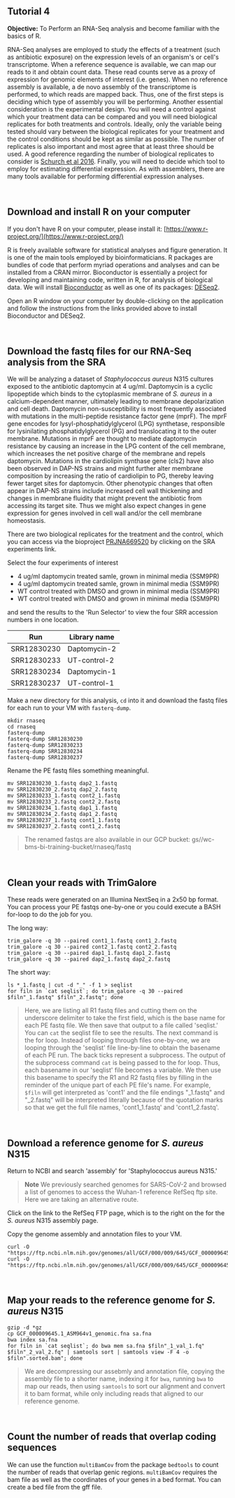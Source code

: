 ## Tutorial 4

**Objective:** To Perform an RNA-Seq analysis and become familiar with the basics of R.

RNA-Seq analyses are employed to study the effects of a treatment (such as antibiotic exposure) on the expression levels of
an organism's or cell's transcriptome.  When a reference sequence is available, we can map our reads to it and obtain count data.
These read counts serve as a proxy of expression for genomic elements of interest (i.e. genes). When no reference assembly is available,
a de novo assembly of the transcriptome is performed, to which reads are mapped back. Thus, one of the first steps is deciding which
type of assembly you will be performing.  Another essential consideration is the experimental design.  You will need a control against which
your treatment data can be compared and you will need biological replicates for both treatments and controls. Ideally, only the variable being
tested should vary between the biological replicates for your treatment and the control conditions should be kept as similar as possible. The number of
replicates is also important and most agree that at least three should be used.  A good reference regarding the number of biological replicates
to consider is [Schurch et al 2016](https://www.ncbi.nlm.nih.gov/pmc/articles/PMC4878611/). Finally, you will need
to decide which tool to employ for estimating differential expression.  As with assemblers, there are many tools available for performing differential
expression analyses.

<br>

## Download and install R on your computer

If you don't have R on your computer, please install it: [https://www.r-project.org/](https://www.r-project.org/)

R is freely available software for statistical analyses and figure generation.  It is one of the main tools employed by bioinformaticians.
R packages are bundles of code that perform myriad operations and analyses and can be installed from a CRAN mirror.  Bioconductor is essentially
a project for developing and maintaining code, written in R, for analysis of biological data.
We will install [Bioconductor](https://www.bioconductor.org/)
as well as one of its packages: [DESeq2](https://bioconductor.org/packages/release/bioc/html/DESeq2.html).

Open an R window on your computer by double-clicking on the application and follow the instructions from the links provided above to install Bioconductor and DESeq2.

<br>


## Download the fastq files for our RNA-Seq analysis from the SRA

We will be analyzing a dataset of <i>Staphylococcus aureus</i> N315 cultures exposed to the antibiotic daptomycin at 4 ug/ml.
Daptomycin is a cyclic lipopeptide which binds to the cytoplasmic membrane of <i>S. aureus</i> in a calcium-dependent manner,
ultimately leading to membrane depolarization and cell death. Daptomycin non-susceptibility is most frequently associated
with mutations in the multi-peptide resistance factor gene (mprF). The mprF gene encodes for lysyl-phosphatidylglycerol (LPG) synthetase,
responsible for lysinilating phosphatidylglycerol (PG) and translocating it to the outer membrane.
Mutations in mprF are thought to mediate daptomycin resistance by causing an increase in the LPG content of the cell membrane,
which increases the net positive charge of the membrane and repels daptomycin.
Mutations in the cardiolipin synthase gene (cls2) have also been observed in DAP-NS strains
and might further alter membrane composition by increasing the ratio of cardiolipin to PG, thereby leaving fewer target sites for daptomycin.
Other phenotypic changes that often appear in DAP-NS strains include increased cell wall thickening and changes in membrane fluidity
that might prevent the antibiotic from accessing its target site. Thus we might also expect changes in gene expression for genes involved in 
cell wall and/or the cell membrane homeostasis.

There are two biological replicates for the treatment and the control, which you can access via the bioproject [PRJNA669520](https://www.ncbi.nlm.nih.gov/bioproject/?term=669520)
by clicking on the SRA experiments link.

Select the four experiments of interest
* 4 ug/ml daptomycin treated samle, grown in minimal media (SSM9PR)
* 4 ug/ml daptomycin treated samle, grown in minimal media (SSM9PR)
* WT control treated with DMSO and grown in minimal media (SSM9PR)
* WT control treated with DMSO and grown in minimal media (SSM9PR)

and send the results to the 'Run Selector' to view the four SRR accession numbers in one location.

| Run | Library name |
| --- | ------------ |
| SRR12830230 | Daptomycin-2 |
| SRR12830233 | UT-control-2 |
| SRR12830234 | Daptomycin-1 |
| SRR12830237 | UT-control-1 |

Make a new directory for this analysis, `cd` into it and download the fastq files for each run to your VM with `fasterq-dump`.

	mkdir rnaseq
	cd rnaseq
	fasterq-dump
	fasterq-dump SRR12830230
	fasterq-dump SRR12830233
	fasterq-dump SRR12830234
	fasterq-dump SRR12830237

Rename the PE fastq files something meaningful.

	mv SRR12830230_1.fastq dap2_1.fastq
	mv SRR12830230_2.fastq dap2_2.fastq
	mv SRR12830233_1.fastq cont2_1.fastq
	mv SRR12830233_2.fastq cont2_2.fastq
	mv SRR12830234_1.fastq dap1_1.fastq
	mv SRR12830234_2.fastq dap1_2.fastq
	mv SRR12830237_1.fastq cont1_1.fastq
	mv SRR12830237_2.fastq cont1_2.fastq

> The renamed fastqs are also available in our GCP bucket: gs//wc-bms-bi-training-bucket/rnaseq/fastq

<br>

## Clean your reads with TrimGalore

These reads were generated on an Illumina NextSeq in a 2x50 bp format.
You can process your PE fastqs one-by-one or you could execute a BASH for-loop to do the job for you.

The long way:

	trim_galore -q 30 --paired cont1_1.fastq cont1_2.fastq
	trim_galore -q 30 --paired cont2_1.fastq cont2_2.fastq
	trim_galore -q 30 --paired dap1_1.fastq dap1_2.fastq
	trim_galore -q 30 --paired dap2_1.fastq dap2_2.fastq

The short way:

	ls *_1.fastq | cut -d "_" -f 1 > seqlist
	for filn in `cat seqlist`; do trim_galore -q 30 --paired $filn"_1.fastq" $filn"_2.fastq"; done

> Here, we are listing all R1 fastq files and cutting them on the underscore delimiter to take the first field, which is the
> base name for each PE fastq file. We then save that output to a file called 'seqlist.'  You can `cat` the seqlist file to see the results.
> The next command is the for loop.  Instead of looping through files one-by-one, we are looping through the 'seqlist' file line-by-line
> to obtain the basename of each PE run. The back ticks represent a subprocess. The output of the subprocess command `cat` is being passed
> to the for loop.  Thus, each basename in our 'seqlist' file becomes a variable.  We then use this basename to specify the R1 and R2 fastq files
> by filling in the reminder of the unique part of each PE file's name.  For example, `$filn` will get interpreted as 'cont1' and the file endings
> "\_1.fastq" and "\_2.fastq" will be interpreted literally because of the quotation marks so that we get the full file names, 
> 'cont1_1.fastq' and 'cont1_2.fastq'.

<br>

## Download a reference genome for _S. aureus_ N315

Return to NCBI and search 'assembly' for 'Staphylococcus aureus N315.'

> **Note** We previously searched genomes for SARS-CoV-2 and browsed a list of genomes to access the Wuhan-1 reference RefSeq ftp site.  Here we are taking an 
> alternative route.

Click on the link to the RefSeq FTP page, which is to the right on the for the _S. aureus_ N315 assembly page.

Copy the genome assembly and annotation files to your VM.

	curl -O "https://ftp.ncbi.nlm.nih.gov/genomes/all/GCF/000/009/645/GCF_000009645.1_ASM964v1/GCF_000009645.1_ASM964v1_genomic.fna.gz"
	curl -O "https://ftp.ncbi.nlm.nih.gov/genomes/all/GCF/000/009/645/GCF_000009645.1_ASM964v1/GCF_000009645.1_ASM964v1_genomic.gff.gz"

<br>

## Map your reads to the reference genome for _S. aureus_ N315

	gzip -d *gz
	cp GCF_000009645.1_ASM964v1_genomic.fna sa.fna
	bwa index sa.fna 
	for filn in `cat seqlist`; do bwa mem sa.fna $filn"_1_val_1.fq" $filn"_2_val_2.fq" | samtools sort | samtools view -F 4 -o $filn".sorted.bam"; done
	
> We are decompressing our assebmly and annotation file, copying the assembly file to a shorter name, indexing it for `bwa`, running `bwa` to map our reads, 
> then using `samtools` to sort our alignment and convert it to bam format, while only including reads that aligned to our reference genome.

<br>

## Count the number of reads that overlap coding sequences

We can use the function `multiBamCov` from the package `bedtools` to count the number of reads that overlap genic regions. `multiBamCov` requires the bam file as well as the coordinates of your genes in a bed format. You can create a bed file from the gff file.




